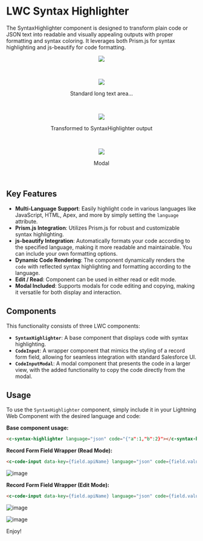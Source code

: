 # LWC Syntax Highlighter

The SyntaxHighlighter component is designed to transform plain code or JSON text into readable and visually appealing outputs with proper formatting and syntax coloring. It leverages both Prism.js for syntax highlighting and js-beautify for code formatting.

<p align="center">
  <img src="https://github.com/user-attachments/assets/dd6630a8-4697-4e33-8ab4-c5d33fcf24c3">
</p>
</br>
<p align="center">
  <img src="https://github.com/user-attachments/assets/92e79fd3-4317-4097-b412-d3144e0c2e1f">
</p>
<p align="center">Standard long text area...</p>
</br>
<p align="center">
  <img src="https://github.com/user-attachments/assets/ef2feb1a-6775-499f-9e5c-79643bc25e1a">
</p>
<p align="center">Transformed to SyntaxHighlighter output</p>
</br>
<p align="center">
  <img src="https://github.com/user-attachments/assets/4606d03d-c204-4a5b-93a6-5c4cefa7ec40">
</p>
<p align="center">Modal</p>
</br>

## Key Features

- **Multi-Language Support**: Easily highlight code in various languages like JavaScript, HTML, Apex, and more by simply setting the `language` attribute.
- **Prism.js Integration**: Utilizes Prism.js for robust and customizable syntax highlighting.
- **js-beautify Integration**: Automatically formats your code according to the specified language, making it more readable and maintainable. You can include your own formatting options.
- **Dynamic Code Rendering**: The component dynamically renders the `code` with reflected syntax highlighting and formatting according to the language.
- **Edit / Read**: Component can be used in either read or edit mode.
- **Modal Included**: Supports modals for code editing and copying, making it versatile for both display and interaction.

## Components

This functionality consists of three LWC components:

- **`SyntaxHighlighter`**: A base component that displays code with syntax highlighting.
- **`CodeInput`**: A wrapper component that mimics the styling of a record form field, allowing for seamless integration with standard Salesforce UI.
- **`CodeInputModal`**: A modal component that presents the code in a larger view, with the added functionality to copy the code directly from the modal.

## Usage

To use the `SyntaxHighlighter` component, simply include it in your Lightning Web Component with the desired language and code:

**Base component usage:**
```html
<c-syntax-highlighter language="json" code="{"a":1,"b":2}"></c-syntax-highlighter>
```
**Record Form Field Wrapper (Read Mode):**
```html
<c-code-input data-key={field.apiName} language="json" code={field.value} label={label} read-only={readOnly} field-name={field.apiName}>
```
![image](https://github.com/user-attachments/assets/c383a078-91b3-42b0-9a00-a908bf89cce9)

**Record Form Field Wrapper (Edit Mode):**
```html
<c-code-input data-key={field.apiName} language="json" code={field.value} label={field.label} read-only={readOnly} field-name={field.apiName} oncodeinputchanged={handleCodeInputChange}></c-code-input>
```
![image](https://github.com/user-attachments/assets/ecedfc93-2388-4b0e-9c68-f4e5f85ceabb)

![image](https://github.com/user-attachments/assets/3ca931ea-3ccf-4b95-a452-89a22875821c)

Enjoy!
